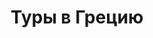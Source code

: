 ---
title: Туры в Грецию
published: true
layout: default
category: news
image: /images/tours/greece.jpeg
---